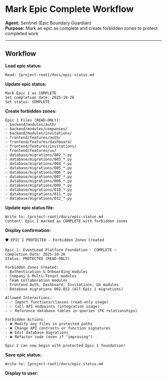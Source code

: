 # Mark Epic Complete Workflow

**Agent:** Sentinel (Epic Boundary Guardian)  
**Purpose:** Mark an epic as complete and create forbidden zones to protect completed work

---

## Workflow

**Load epic status:**
```
Read: {project-root}/docs/epic-status.md
```

**Update epic status:**
```
Mark Epic 1 as COMPLETE
Set completion date: 2025-10-26
Set status: COMPLETE
```

**Create forbidden zones:**
```
Epic 1 Files (READ-ONLY):
- backend/modules/auth/
- backend/modules/companies/
- backend/modules/invitations/
- frontend/features/auth/
- frontend/features/dashboard/
- frontend/features/invitations/
- frontend/features/ux/
- database/migrations/002_*.py
- database/migrations/003_*.py
- database/migrations/004_*.py
- database/migrations/005_*.py
- database/migrations/006_*.py
- database/migrations/007_*.py
- database/migrations/008_*.py
- database/migrations/009_*.py
- database/migrations/010_*.py
- database/migrations/011_*.py
- database/migrations/012_*.py
```

**Update epic status file:**
```
Write to: {project-root}/docs/epic-status.md
Content: Epic 1 marked as COMPLETE with forbidden zones
```

**Display confirmation:**
```
🛡️ EPIC 1 PROTECTED - Forbidden Zones Created

Epic 1: EventLead Platform Foundation - COMPLETE ✅
Completion Date: 2025-10-26
Status: PROTECTED (READ-ONLY)

Forbidden Zones Created:
- Authentication & Onboarding modules
- Company & Multi-Tenant modules  
- Team Collaboration modules
- Frontend Auth, Dashboard, Invitations, UX modules
- Database migrations 002-012 (All Epic 1 migrations)

Allowed Interactions:
- ✅ Import functions/classes (read-only usage)
- ✅ Call API endpoints (integration usage)
- ✅ Reference database tables in queries (FK relationships)

Forbidden Actions:
- ❌ Modify any files in protected paths
- ❌ Change API contracts or function signatures
- ❌ Edit database migrations
- ❌ Refactor code (even if "improving")

Epic 2 can now begin with protected Epic 1 foundation!
```

**Save epic status:**
```
Write to: {project-root}/docs/epic-status.md
```

**Display to user:**

